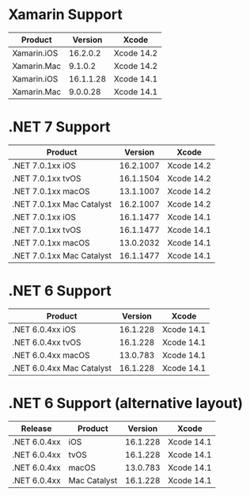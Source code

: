 # Xamarin Support
| Product        | Version     | Xcode        |
| -------------  | ----------- | ------------ |
| Xamarin.iOS    | 16.2.0.2    | Xcode 14.2   |
| Xamarin.Mac    | 9.1.0.2     | Xcode 14.2   |
| Xamarin.iOS    | 16.1.1.28   | Xcode 14.1   |
| Xamarin.Mac    | 9.0.0.28    | Xcode 14.1   |




# .NET 7 Support
| Product                     | Version     | Xcode        |
| --------------------------- | ----------- | ------------ |
| .NET 7.0.1xx iOS            | 16.2.1007   | Xcode 14.2   |
| .NET 7.0.1xx tvOS           | 16.1.1504   | Xcode 14.2   |
| .NET 7.0.1xx macOS          | 13.1.1007   | Xcode 14.2   |
| .NET 7.0.1xx Mac Catalyst   | 16.2.1007   | Xcode 14.2   |
| .NET 7.0.1xx iOS            | 16.1.1477   | Xcode 14.1   |
| .NET 7.0.1xx tvOS           | 16.1.1477   | Xcode 14.1   |
| .NET 7.0.1xx macOS          | 13.0.2032   | Xcode 14.1   |
| .NET 7.0.1xx Mac Catalyst   | 16.1.1477   | Xcode 14.1   |



# .NET 6 Support
| Product                     | Version     | Xcode        |
| --------------------------- | ----------- | ------------ |
| .NET 6.0.4xx iOS            | 16.1.228    | Xcode 14.1   |
| .NET 6.0.4xx tvOS           | 16.1.228    | Xcode 14.1   |
| .NET 6.0.4xx macOS          | 13.0.783    | Xcode 14.1   |
| .NET 6.0.4xx Mac Catalyst   | 16.1.228    | Xcode 14.1   |



# .NET 6 Support (alternative layout)
| Release       | Product        | Version     | Xcode        |
| ------------- | -------------- | ----------- | ------------ |
| .NET 6.0.4xx  | iOS            | 16.1.228    | Xcode 14.1   |
| .NET 6.0.4xx  | tvOS           | 16.1.228    | Xcode 14.1   |
| .NET 6.0.4xx  | macOS          | 13.0.783    | Xcode 14.1   |
| .NET 6.0.4xx  | Mac Catalyst   | 16.1.228    | Xcode 14.1   |